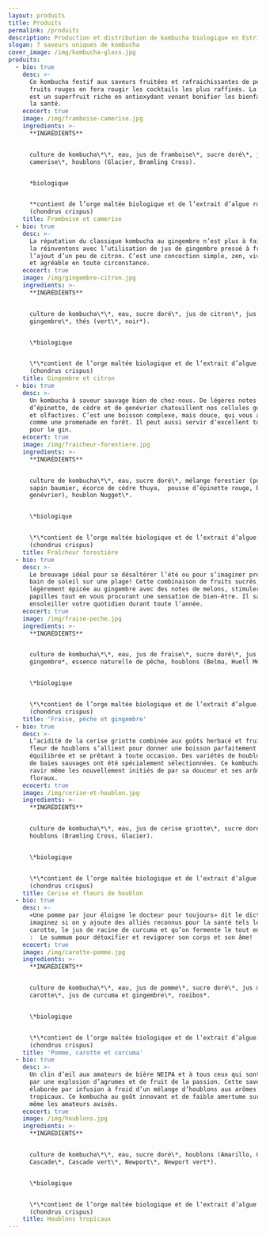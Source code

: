 ```yaml
---
layout: produits
title: Produits
permalink: /produits
description: Production et distribution de kombucha biologique en Estrie.
slogan: 7 saveurs uniques de kombucha
cover_image: /img/kombucha-glass.jpg
produits:
  - bio: true
    desc: >-
      Ce kombucha festif aux saveurs fruitées et rafraichissantes de petits
      fruits rouges en fera rougir les cocktails les plus raffinés. La camerise
      est un superfruit riche en antioxydant venant bonifier les bienfaits pour
      la santé.
    ecocert: true
    image: /img/framboise-camerise.jpg
    ingredients: >-
      **INGRÉDIENTS**


      culture de kombucha\*\*, eau, jus de framboise\*, sucre doré\*, jus de
      camerise\*, houblons (Glacier, Bramling Cross).


      *biologique


      **contient de l’orge maltée biologique et de l’extrait d’algue rouge
      (chondrus crispus)
    title: Framboise et camerise
  - bio: true
    desc: >-
      La réputation du classique kombucha au gingembre n’est plus à faire. Nous
      la réinventons avec l’utilisation de jus de gingembre pressé à froid et
      l’ajout d’un peu de citron. C’est une concoction simple, zen, vivifiante
      et agréable en toute circonstance.
    ecocert: true
    image: /img/gingembre-citron.jpg
    ingredients: >-
      **INGRÉDIENTS**


      culture de kombucha\*\*, eau, sucre doré\*, jus de citron\*, jus de
      gingembre\*, thés (vert\*, noir*).


      \*biologique


      \*\*contient de l’orge maltée biologique et de l’extrait d’algue rouge
      (chondrus crispus)
    title: Gingembre et citron
  - bio: true
    desc: >-
      Un kombucha à saveur sauvage bien de chez-nous. De légères notes de sapin,
      d’épinette, de cèdre et de genévrier chatouillent nos cellules gustatives
      et olfactives. C’est une boisson complexe, mais douce, qui vous apaisera
      comme une promenade en forêt. Il peut aussi servir d’excellent tonique
      pour le gin.
    ecocert: true
    image: /img/fraicheur-forestiere.jpg
    ingredients: >-
      **INGRÉDIENTS**


      culture de kombucha\*\*, eau, sucre doré\*, mélange forestier (pousse de
      sapin baumier, écorce de cèdre thuya,  pousse d’épinette rouge, baie de
      genévrier), houblon Nugget\*.


      \*biologique


      \*\*contient de l’orge maltée biologique et de l’extrait d’algue rouge
      (chondrus crispus)
    title: Fraîcheur forestière
  - bio: true
    desc: >-
      Le breuvage idéal pour se désaltérer l’été ou pour s’imaginer prendre un
      bain de soleil sur une plage! Cette combinaison de fruits sucrés,
      légèrement épicée au gingembre avec des notes de melons, stimulera vos
      papilles tout en vous procurant une sensation de bien-être. Il saura
      ensoleiller votre quotidien durant toute l’année.
    ecocert: true
    image: /img/fraise-peche.jpg
    ingredients: >-
      **INGRÉDIENTS**


      culture de kombucha\*\*, eau, jus de fraise\*, sucre doré\*, jus de
      gingembre*, essence naturelle de pêche, houblons (Belma, Huell Melon).


      \*biologique


      \*\*contient de l’orge maltée biologique et de l’extrait d’algue rouge
      (chondrus crispus)
    title: 'Fraise, pêche et gingembre'
  - bio: true
    desc: >-
      L’acidité de la cerise griotte combinée aux goûts herbacé et fruité de
      fleur de houblons s’allient pour donner une boisson parfaitement
      équilibrée et se prêtant à toute occasion. Des variétés de houblon au goût
      de baies sauvages ont été spécialement sélectionnées. Ce kombucha saura
      ravir même les nouvellement initiés de par sa douceur et ses arômes
      floraux.
    ecocert: true
    image: /img/cerise-et-houblon.jpg
    ingredients: >-
      **INGRÉDIENTS**


      culture de kombucha\*\*, eau, jus de cerise griotte\*, sucre doré\*,
      houblons (Bramling Cross, Glacier).


      \*biologique


      \*\*contient de l’orge maltée biologique et de l’extrait d’algue rouge
      (chondrus crispus)
    title: Cerise et fleurs de houblon
  - bio: true
    desc: >-
      «Une pomme par jour éloigne le docteur pour toujours» dit le dicton, mais
      imaginez si on y ajoute des alliés reconnus pour la santé tels le jus de
      carotte, le jus de racine de curcuma et qu’on fermente le tout en kombucha
      :  Le summum pour détoxifier et revigorer son corps et son âme!
    ecocert: true
    image: /img/carotte-pomme.jpg
    ingredients: >-
      **INGRÉDIENTS**


      culture de kombucha\*\*, eau, jus de pomme\*, sucre doré\*, jus de
      carotte\*, jus de curcuma et gingembre\*, rooibos*.


      \*biologique


      \*\*contient de l’orge maltée biologique et de l’extrait d’algue rouge
      (chondrus crispus)
    title: 'Pomme, carotte et curcuma'
  - bio: true
    desc: >-
      Un clin d’œil aux amateurs de bière NEIPA et à tous ceux qui sont attirés
      par une explosion d’agrumes et de fruit de la passion. Cette saveur est
      élaborée par infusion à froid d’un mélange d’houblons aux arômes
      tropicaux. Ce kombucha au goût innovant et de faible amertume surprendra
      même les amateurs avisés.
    ecocert: true
    image: /img/houblons.jpg
    ingredients: >-
      **INGRÉDIENTS**


      culture de kombucha\*\*, eau, sucre doré\*, houblons (Amarillo, Citra,
      Cascade\*, Cascade vert\*, Newport\*, Newport vert*).


      \*biologique


      \*\*contient de l’orge maltée biologique et de l’extrait d’algue rouge
      (chondrus crispus)
    title: Houblons tropicaux
---
```

